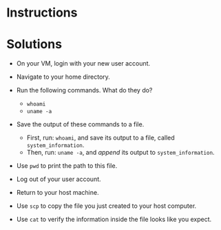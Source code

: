 # Instructions

# Solutions

- On your VM, login with your new user account.
- Navigate to your home directory.
- Run the following commands. What do they do?
  - `whoami`
  - `uname -a`
- Save the output of these commands to a file.
  - First, run: `whoami`, and save its output to a file, called `system_information`.
  - Then, run: `uname -a`, and *append* its output to `system_information`.
- Use `pwd` to print the path to this file.
- Log out of your user account.

- Return to your host machine.
- Use `scp` to copy the file you just created to your host computer.
- Use `cat` to verify the information inside the file looks like you expect.
